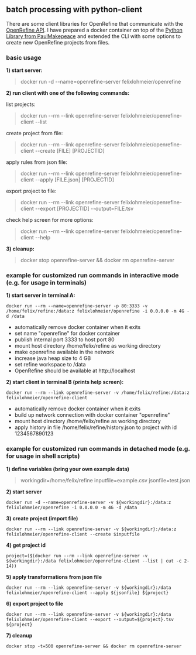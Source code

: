 ## batch processing with python-client

There are some client libraries for OpenRefine that communicate with the [OpenRefine API](https://github.com/OpenRefine/OpenRefine/wiki/OpenRefine-API). I have prepared a docker container on top of the [Python Library from PaulMakepeace](https://github.com/PaulMakepeace/refine-client-py/) and extended the CLI with some options to create new OpenRefine projects from files.

### basic usage

**1) start server:**
> docker run -d --name=openrefine-server felixlohmeier/openrefine

**2) run client with one of the following commands:**

list projects:
> docker run --rm --link openrefine-server felixlohmeier/openrefine-client --list

create project from file:
> docker run --rm --link openrefine-server felixlohmeier/openrefine-client --create [FILE] [PROJECTID]

apply rules from json file:
> docker run --rm --link openrefine-server felixlohmeier/openrefine-client --apply [FILE.json] [PROJECTID]

export project to file:
> docker run --rm --link openrefine-server felixlohmeier/openrefine-client --export [PROJECTID] --output=FILE.tsv

check help screen for more options:
> docker run --rm --link openrefine-server felixlohmeier/openrefine-client --help

**3) cleanup:**
> docker stop openrefine-server && docker rm openrefine-server

### example for customized run commands in interactive mode (e.g. for usage in terminals)

**1) start server in terminal A:**

```docker run --rm --name=openrefine-server -p 80:3333 -v /home/felix/refine:/data:z felixlohmeier/openrefine -i 0.0.0.0 -m 4G -d /data```

* automatically remove docker container when it exits
* set name "openrefine" for docker container
* publish internal port 3333 to host port 80
* mount host directory /home/felix/refine as working directory
* make openrefine available in the network
* increase java heap size to 4 GB
* set refine workspace to /data
* OpenRefine should be available at http://localhost

**2) start client in terminal B (prints help screen):**

```docker run --rm --link openrefine-server -v /home/felix/refine:/data:z felixlohmeier/openrefine-client```

* automatically remove docker container when it exits
* build up network connection with docker container "openrefine"
* mount host directory /home/felix/refine as working directory
* apply history in file /home/felix/refine/history.json to project with id 1234567890123

### example for customized run commands in detached mode (e.g. for usage in shell scripts)

**1) define variables (bring your own example data)**
> workingdir=/home/felix/refine
> inputfile=example.csv
> jsonfile=test.json

**2) start server**

 ```docker run -d --name=openrefine-server -v ${workingdir}:/data:z felixlohmeier/openrefine -i 0.0.0.0 -m 4G -d /data```

**3) create project (import file)**

```docker run --rm --link openrefine-server -v ${workingdir}:/data:z felixlohmeier/openrefine-client --create $inputfile```

**4) get project id**

```project=($(docker run --rm --link openrefine-server -v ${workingdir}:/data felixlohmeier/openrefine-client --list | cut -c 2-14))```

**5) apply transformations from json file**

```docker run --rm --link openrefine-server -v ${workingdir}:/data felixlohmeier/openrefine-client --apply ${jsonfile} ${project}```

**6) export project to file**

```docker run --rm --link openrefine-server -v ${workingdir}:/data felixlohmeier/openrefine-client --export --output=${project}.tsv ${project}```

**7) cleanup**

```docker stop -t=500 openrefine-server && docker rm openrefine-server```
